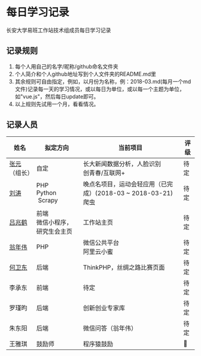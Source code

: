 ﻿# 每日学习记录

长安大学易班工作站技术组成员每日学习记录

## 记录规则

1. 每个人用自己的名字/昵称/github命名文件夹
2. 个人简介和个人github地址写到个人文件夹的README.md里
3. 其余规则可自由指定，例如，以月份为名称，例：2018-03.md(每月一个md文件)记录每一天的学习情况，或以每日为单位，或以每一个主题为单位，如"vue.js"，然后每日update即可。
4. 以上规则先试用一个月，看看情况。


## 记录人员

| 姓名 | 拟定方向 | 当前项目 | 评级 |
| --- | --- | --- | --- |
| [张元](https://github.com/zhangyuan1997)（组长） | 自定 | 长大新闻数据分析，人脸识别 <br>创青春/互联网+ | 待定 |
| [刘涛](https://github.com/chdliutao) | PHP <br> Python <br> Scrapy|晚点名项目，运动会轻应用（已完成）(2018-03 ~ 2018-03-21)爬虫 | 待定 |
| [吕兆鹤](https://github.com/lvzhaohe) | 前端 <br>微信小程序，研究生会主页 | 工作站主页 | 待定 |
| [翁年伟](https://github.com/111ANY) | PHP | 微信公共平台<br>阿里云小蜜 | 待定 |
| [何卫东](https://github.com/WakxHWD) | 后端 | ThinkPHP，丝绸之路比赛页面 | 待定 |
| 李承东 | 前端 | 待定 | 待定 |
| 罗瑾昀 | 后端 | 创新创业专家库 | 待定 |
| 朱东阳 | 后端 | 微信问答（翁年伟） | 待定 |
| 王雅琪 | 鼓励师 | 程序猿鼓励 | 💯 |



